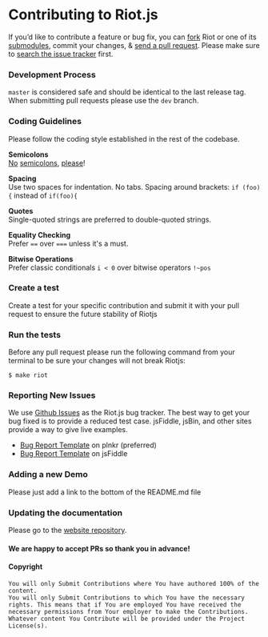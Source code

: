 # Contributing to Riot.js

If you’d like to contribute a feature or bug fix, you can [fork](https://help.github.com/articles/fork-a-repo/) Riot or one of its [submodules](https://github.com/riot), commit your changes, & [send a pull request](https://help.github.com/articles/using-pull-requests/).
Please make sure to [search the issue tracker](https://github.com/riot/riot/issues) first.

### Development Process

`master` is considered safe and should be identical to the last release tag. When submitting pull requests please use the `dev` branch.

### Coding Guidelines

Please follow the coding style established in the rest of the codebase.

**Semicolons**<br>
[No](http://blog.izs.me/post/2353458699/an-open-letter-to-javascript-leaders-regarding) [semicolons](http://inimino.org/~inimino/blog/javascript_semicolons), [please](https://www.youtube.com/watch?v=gsfbh17Ax9I)!

**Spacing**<br>
Use two spaces for indentation. No tabs.
Spacing around brackets: `if (foo) {` instead of `if(foo){`

**Quotes**<br>
Single-quoted strings are preferred to double-quoted strings.

**Equality Checking**<br>
Prefer `==` over `===` unless it's a must.

**Bitwise Operations**<br>
Prefer classic conditionals `i < 0` over bitwise operators `!~pos`

### Create a test

Create a test for your specific contribution and submit it with your pull request to ensure the future stability of Riotjs

### Run the tests

Before any pull request please run the following command from your terminal to be sure your changes will not break Riotjs:

```shell
$ make riot
```

### Reporting New Issues

We use [Github Issues](https://github.com/riot/riot/issues) as the Riot.js bug tracker. The best way to get your bug fixed is to provide a reduced test case. jsFiddle, jsBin, and other sites provide a way to give live examples.

- [Bug Report Template](http://riotjs.com/examples/plunker/?app=bug-reporter) on plnkr (preferred)
- [Bug Report Template](http://jsfiddle.net/cognitom/wf7bkvur/) on jsFiddle

### Adding a new Demo

Please just add a link to the bottom of the README.md file


### Updating the documentation

Please go to the [website repository](https://github.com/riot/riot.github.io).


#### We are happy to accept PRs so thank you in advance!

#### Copyright

    You will only Submit Contributions where You have authored 100% of the content.
    You will only Submit Contributions to which You have the necessary rights. This means that if You are employed You have received the necessary permissions from Your employer to make the Contributions.
    Whatever content You Contribute will be provided under the Project License(s).
